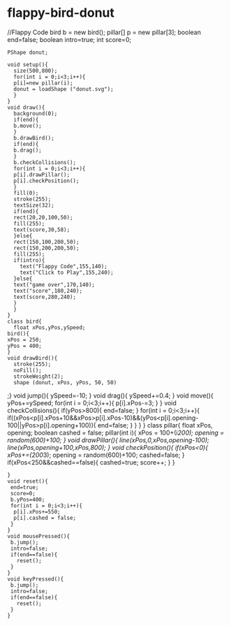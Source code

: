 # flappy-bird-donut
//Flappy Code
    bird b = new bird();
    pillar[] p = new pillar[3];
    boolean end=false;
    boolean intro=true;
    int score=0;
    
    PShape donut;
    
    void setup(){
      size(500,800);
      for(int i = 0;i<3;i++){
      p[i]=new pillar(i);
      donut = loadShape ("donut.svg");
      }
    }
    void draw(){
      background(0);
      if(end){
      b.move();
      }
      b.drawBird();
      if(end){
      b.drag();
      }
      b.checkCollisions();
      for(int i = 0;i<3;i++){
      p[i].drawPillar();
      p[i].checkPosition();
      }
      fill(0);
      stroke(255);
      textSize(32);
      if(end){
      rect(20,20,100,50);
      fill(255);
      text(score,30,58);
      }else{
      rect(150,100,200,50);
      rect(150,200,200,50);
      fill(255);
      if(intro){
        text("Flappy Code",155,140);
        text("Click to Play",155,240);
      }else{
      text("game over",170,140);
      text("score",180,240);
      text(score,280,240);
      }
      }
    }
    class bird{
      float xPos,yPos,ySpeed;
    bird(){
    xPos = 250;
    yPos = 400;
    }
    void drawBird(){
      stroke(255);
      noFill();
      strokeWeight(2);
      shape (donut, xPos, yPos, 50, 50)
;}
    void jump(){
     ySpeed=-10; 
    }
    void drag(){
     ySpeed+=0.4; 
    }
    void move(){
     yPos+=ySpeed; 
     for(int i = 0;i<3;i++){
      p[i].xPos-=3;
     }
    }
    void checkCollisions(){
     if(yPos>800){
      end=false;
     }
    for(int i = 0;i<3;i++){
    if((xPos<p[i].xPos+10&&xPos>p[i].xPos-10)&&(yPos<p[i].opening-100||yPos>p[i].opening+100)){
     end=false; 
    }
    }
    } 
    }
    class pillar{
      float xPos, opening;
      boolean cashed = false;
     pillar(int i){
      xPos = 100+(i*200);
      opening = random(600)+100;
     }
     void drawPillar(){
       line(xPos,0,xPos,opening-100);  
       line(xPos,opening+100,xPos,800);
     }
     void checkPosition(){
      if(xPos<0){
       xPos+=(200*3);
       opening = random(600)+100;
       cashed=false;
      } 
      if(xPos<250&&cashed==false){
       cashed=true;
       score++; 
      }
     }

    }
    void reset(){
     end=true;
     score=0;
     b.yPos=400;
     for(int i = 0;i<3;i++){
      p[i].xPos+=550;
      p[i].cashed = false;
     }
    }
    void mousePressed(){
     b.jump();
     intro=false;
     if(end==false){
       reset();
     }
    }
    void keyPressed(){
     b.jump(); 
     intro=false;
     if(end==false){
       reset();
     }
    }
